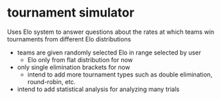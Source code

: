 # tournament simulator

Uses Elo system to answer questions about the rates at which teams win tournaments from different Elo distributions
* teams are given randomly selected Elo in range selected by user
    * Elo only from flat distribution for now
* only single elimination brackets for now
    * intend to add more tournament types such as double elimination, round-robin, etc. 
* intend to add statistical analysis for analyzing many trials

